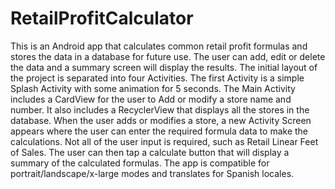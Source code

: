 # RetailProfitCalculator
This is an Android app that calculates common retail profit formulas and stores the data in a database for future use. The user can add, edit or delete the data and a summary screen will display the results.
The initial layout of the project is separated into four Activities. The first Activity is a simple Splash Activity with some animation for 5 seconds. The Main Activity includes a CardView for the user to Add or modify a store name and number. It also includes a RecyclerView that displays all the stores in the database. When the user adds or modifies a store, a new Activity Screen appears where the user can enter the required formula data to make the calculations. Not all of the user input is required, such as Retail Linear Feet of Sales. The user can then tap a calculate button that will display a summary of the calculated formulas.
The app is compatible for portrait/landscape/x-large modes and translates for Spanish locales.
